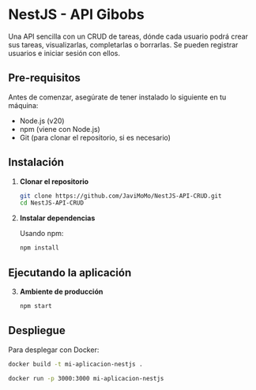 
# NestJS - API Gibobs

Una API sencilla con un CRUD de tareas, dónde cada usuario podrá crear sus tareas, visualizarlas, completarlas o borrarlas. Se pueden registrar usuarios e iniciar sesión con ellos.

## Pre-requisitos

Antes de comenzar, asegúrate de tener instalado lo siguiente en tu máquina:

- Node.js (v20)
- npm (viene con Node.js)
- Git (para clonar el repositorio, si es necesario)

## Instalación

1. **Clonar el repositorio**

   ```bash
   git clone https://github.com/JaviMoMo/NestJS-API-CRUD.git
   cd NestJS-API-CRUD
   ```

2. **Instalar dependencias**

   Usando npm:

   ```bash
   npm install
   ```

## Ejecutando la aplicación

3. **Ambiente de producción**


   ```bash
   npm start
   ```

## Despliegue

Para desplegar con Docker:

   ```bash
   docker build -t mi-aplicacion-nestjs .
   ```

   ```bash
   docker run -p 3000:3000 mi-aplicacion-nestjs
   ```

